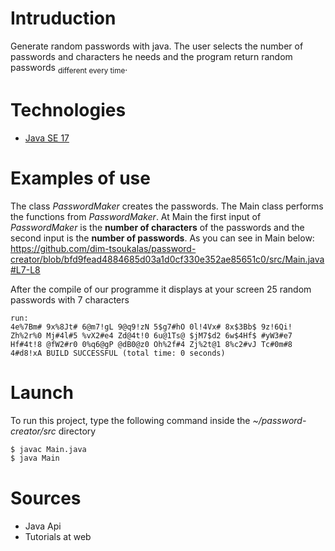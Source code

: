 # Intruduction
Generate random passwords with java. 
The user selects the number of passwords and characters he needs and the program return random passwords <sub>different every time</sub>.

# Technologies
- [Java SE 17](https://www.oracle.com/java/technologies/downloads/archive/)

# Examples of use

The class _PasswordMaker_ creates the passwords. The Main class performs the functions from _PasswordMaker_.
At Main the first input of _PasswordMaker_ is the **number of characters** of the passwords and the second input is the **number of passwords**. As you can see in Main below:
https://github.com/dim-tsoukalas/password-creator/blob/bfd9fead4884685d03a1d0cf330e352ae85651c0/src/Main.java#L7-L8

After the compile of our programme it displays at your screen 25 random passwords with 7 characters
```
run:
4e%7Bm# 9x%8Jt# 6@m7!gL 9@q9!zN 5$g7#hO 0l!4Vx# 8x$3Bb$ 9z!6Qi! 
Zh%2r%0 Mj#4l#5 %vX2#e4 Zd@4t!0 6u@1Ts@ $jM7$d2 6w$4Hf$ #yW3#e7 
Hf#4t!8 @fW2#r0 0%q6@gP @dB0@z0 Oh%2f#4 Zj%2t@1 8%c2#vJ Tc#0m#8 
4#d8!xA BUILD SUCCESSFUL (total time: 0 seconds)
```
# Launch
To run this project, type the following command inside the *~/password-creator/src* directory

```bash
$ javac Main.java
$ java Main
```

# Sources
- Java Api
- Tutorials at web
